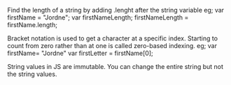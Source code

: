 Find the length of a string  by adding .lenght after the string variable
eg;
var firstName = "Jordne";
var firstNameLength;
firstNameLength = firstName.length;

Bracket notation is used to get a character at a specific index.
Starting to count from zero rather than at one is called zero-based indexing.
eg;
var firstName= "Jordne"
var firstLetter = firstName[0];

String values in JS are immutable. You can change the entire string but not the string values.

